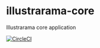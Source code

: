 # illustrarama-core
Illustrarama core application

[![CircleCI](https://circleci.com/gh/oleche/illustrarama-core-2-site.svg?style=svg&circle-token=893c0da4320e22f996eab6b08e3f46ab9ec96998)](https://circleci.com/gh/oleche/illustrarama-core-2)
